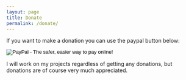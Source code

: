 ```yaml
---
layout: page
title: Donate
permalink: /donate/
---
```


If you want to make a donation you can use the paypal button below:

<form action="https://www.paypal.com/cgi-bin/webscr" method="post" target="_top">
<input type="hidden" name="cmd" value="_s-xclick">
<input type="hidden" name="hosted_button_id" value="9WSR4CKV6S494">
<input type="image" src="https://www.paypalobjects.com/en_US/i/btn/btn_donate_LG.gif" border="0" name="submit" alt="PayPal - The safer, easier way to pay online!">
</form>

I will work on my projects regardless of getting any donations, but donations are of course very much appreciated.
